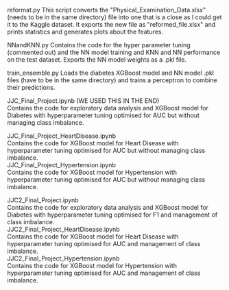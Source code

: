 reformat.py
This script converts the "Physical_Examination_Data.xlsx" (needs to be in the same directory) file into one that is a close as I could get it to the Kaggle dataset. It exports the new file as "reformed_file.xlsx" and prints statistics and generates plots about the features.

NNandKNN.py
Contains the code for the hyper parameter tuning (commented out) and the NN model training and KNN and NN performance on the test dataset. Exports the NN model weights as a .pkl file.

train_ensemble.py
Loads the diabetes XGBoost model and NN model .pkl files (have to be in the same directory) and trains a perceptron to combine their predictions.

JJC_Final_Project.ipynb (WE USED THIS IN THE END)   
Contains the code for exploratory data analysis and XGBoost model for Diabetes with hyperparameter tuning optimised for AUC but without managing class imbalance.  
  
JJC_Final_Project_HeartDisease.ipynb  
Contains the code for XGBoost model for Heart Disease with hyperparameter tuning optimised for AUC but without managing class imbalance.  
JJC_Final_Project_Hypertension.ipynb  
Contains the code for XGBoost model for Hypertension with hyperparameter tuning optimised for AUC but without managing class imbalance.  

JJC2_Final_Project.ipynb  
Contains the code for exploratory data analysis and XGBoost model for Diabetes with hyperparameter tuning optimised for F1 and management of class imbalance.  
JJC2_Final_Project_HeartDisease.ipynb  
Contains the code for XGBoost model for Heart Disease with hyperparameter tuning optimised for AUC and management of class imbalance.  
JJC2_Final_Project_Hypertension.ipynb  
Contains the code for XGBoost model for Hypertension with hyperparameter tuning optimised for AUC and management of class imbalance.  
